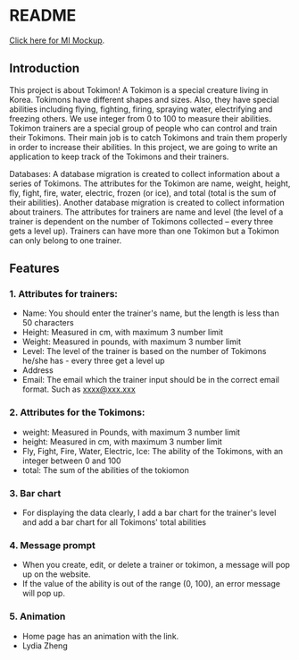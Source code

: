 # README

[Click here for MI Mockup](https://github.com/lydiazheng/276_assign2/blob/master/cmpt276-A2%20UI%20Mockup.pdf).

## Introduction
This project is about Tokimon! A Tokimon is a special creature living in Korea. Tokimons have different shapes and sizes. Also, they have special abilities including flying, fighting, firing, spraying water, electrifying and freezing others. We use integer from 0 to 100 to measure their abilities. Tokimon trainers are a special group of people who can control and train their Tokimons. Their main job is to catch Tokimons and train them properly in order to increase their abilities. In this project, we are going to write an application to keep track of the Tokimons and their trainers.

Databases: A database migration is created to collect information about a series of Tokimons. The attributes for the Tokimon are name, weight, height, fly, fight, fire, water, electric, frozen (or ice), and total (total is the sum of their abilities). Another database migration is created to collect information about trainers. The attributes for trainers are name and level (the level of a trainer is dependent on the number of Tokimons collected – every three gets a level up). Trainers can have more than one Tokimon but a Tokimon can only belong to one trainer.


## Features
### 1. Attributes for trainers:
+ Name: You should enter the trainer's name, but the length is less than 50 characters
+ Height: Measured in cm, with maximum 3 number limit 
+ Weight: Measured in pounds, with maximum 3 number limit
+ Level: The level of the trainer is based on the number of Tokimons he/she has - every three get a level up
+ Address
+ Email: The email which the trainer input should be in the correct email format. Such as  xxxx@xxx.xxx

### 2. Attributes for the Tokimons:
+ weight: Measured in Pounds, with maximum 3 number limit
+ height: Measured in cm, with maximum 3 number limit
+ Fly, Fight, Fire, Water, Electric, Ice: The ability of the Tokimons, with an integer between 0 and 100
+ total: The sum of the abilities of the tokiomon

### 3. Bar chart
+ For displaying the data clearly, I add a bar chart for the trainer's level and add a bar chart for all Tokimons' total abilities

### 4. Message prompt
+ When you create, edit, or delete a trainer or tokimon, a message will pop up on the website.
+ If the value of the ability is out of the range (0, 100), an error message will pop up.

### 5. Animation
+ Home page has an animation with the link.
+ Lydia Zheng
